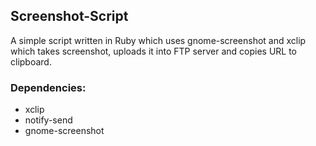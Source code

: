 ## Screenshot-Script

A simple script written in Ruby which uses gnome-screenshot and xclip 
which takes screenshot, uploads it into FTP server and copies URL to 
clipboard.

### Dependencies:
* xclip
* notify-send
* gnome-screenshot
